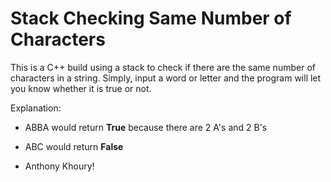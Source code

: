 # Stack Checking Same Number of Characters

This is a C++ build using a stack to check if there are the same number of characters in a string.
Simply, input a word or letter and the program will let you know whether it is true or not.

Explanation:
  - ABBA would return **True** because there are 2 A's and 2 B's
  - ABC would return **False**
  
  
- Anthony Khoury!
  
  
